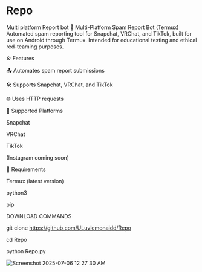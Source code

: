 # Repo
Multi platform Report bot
📡 Multi-Platform Spam Report Bot (Termux)
Automated spam reporting tool for Snapchat, VRChat, and TikTok, built for use on Android through Termux. Intended for educational testing and ethical red-teaming purposes.

⚙️ Features

📤 Automates spam report submissions

🛠️ Supports Snapchat, VRChat, and TikTok

🌐 Uses HTTP requests 

📱 Supported Platforms

Snapchat

VRChat

TikTok

(Instagram coming soon)

🧰 Requirements

Termux (latest version)

python3

pip



DOWNLOAD COMMANDS

git clone https://github.com/ULuvlemonaidd/Repo

cd Repo

python Repo.py

![Screenshot 2025-07-06 12 27 30 AM](https://github.com/user-attachments/assets/f57bd656-8e6b-4998-b6b0-6175005e108a)
